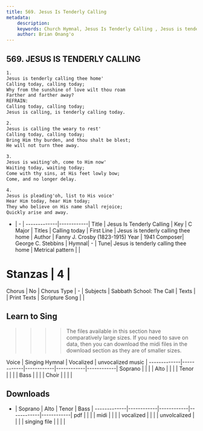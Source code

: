```yaml
---
title: 569. Jesus Is Tenderly Calling 
metadata:
    description: 
    keywords: Church Hymnal, Jesus Is Tenderly Calling , Jesus is tenderly calling thee home, Calling today
    author: Brian Onang'o
---
```



## 569. JESUS IS TENDERLY CALLING 

```txt
1.
Jesus is tenderly calling thee home' 
Calling today, calling today; 
Why from the sunshine of love wilt thou roam 
Farther and farther away? 
REFRAIN:
Calling today, calling today; 
Jesus is calling, is tenderly calling today. 

2.
Jesus is calling the weary to rest' 
Calling today, calling today; 
Bring Him thy burden, and thou shalt be blest; 
He will not turn thee away. 

3.
Jesus is waiting'oh, come to Him now' 
Waiting today, waiting today; 
Come with thy sins, at His feet lowly bow; 
Come, and no longer delay. 

4.
Jesus is pleading'oh, list to His voice' 
Hear Him today, hear Him today; 
They who believe on His name shall rejoice; 
Quickly arise and away.
```

- |   -  |
-------------|------------|
Title | Jesus Is Tenderly Calling  |
Key | C Major |
Titles | Calling today |
First Line | Jesus is tenderly calling thee home |
Author | Fanny J. Crosby (1823-1915)
Year | 1941
Composer| George C. Stebbins |
Hymnal|  - |
Tune| Jesus is tenderly calling thee home |
Metrical pattern | |
# Stanzas | 4 |
Chorus | No |
Chorus Type | - |
Subjects | Sabbath School: The Call |
Texts |  |
Print Texts | 
Scripture Song |  |
  
## Learn to Sing

>>>> The files available in this section have comparatively large sizes. If you need to save on data, then you can download the midi files in the download section as they are of smaller sizes.

Voice |  Singing Hymnal | Vocalized | unvocalized music |
-------------|------------|------------|------------|------------|
Soprano | | | |
Alto | | | |
Tenor | | | |
Bass | | | |
Choir | | | |

## Downloads

- |  Soprano | Alto | Tenor | Bass |
-------------|------------|------------|------------|------------|
pdf | | | |
midi | | | |
vocalized | | | |
unvolcalized | | | |
singing file | | | |
  